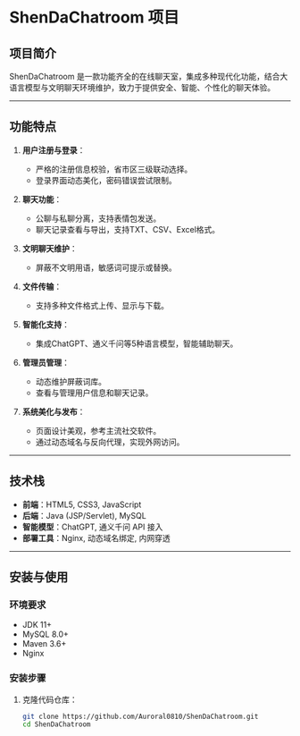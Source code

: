# ShenDaChatroom 项目

## **项目简介**
ShenDaChatroom 是一款功能齐全的在线聊天室，集成多种现代化功能，结合大语言模型与文明聊天环境维护，致力于提供安全、智能、个性化的聊天体验。

---

## **功能特点**
1. **用户注册与登录**：
   - 严格的注册信息校验，省市区三级联动选择。
   - 登录界面动态美化，密码错误尝试限制。

2. **聊天功能**：
   - 公聊与私聊分离，支持表情包发送。
   - 聊天记录查看与导出，支持TXT、CSV、Excel格式。

3. **文明聊天维护**：
   - 屏蔽不文明用语，敏感词可提示或替换。

4. **文件传输**：
   - 支持多种文件格式上传、显示与下载。

5. **智能化支持**：
   - 集成ChatGPT、通义千问等5种语言模型，智能辅助聊天。

6. **管理员管理**：
   - 动态维护屏蔽词库。
   - 查看与管理用户信息和聊天记录。

7. **系统美化与发布**：
   - 页面设计美观，参考主流社交软件。
   - 通过动态域名与反向代理，实现外网访问。

---

## **技术栈**
- **前端**：HTML5, CSS3, JavaScript
- **后端**：Java (JSP/Servlet), MySQL
- **智能模型**：ChatGPT, 通义千问 API 接入
- **部署工具**：Nginx, 动态域名绑定, 内网穿透

---

## **安装与使用**
### **环境要求**
- JDK 11+
- MySQL 8.0+
- Maven 3.6+
- Nginx

### **安装步骤**
1. 克隆代码仓库：
   ```bash
   git clone https://github.com/Auroral0810/ShenDaChatroom.git
   cd ShenDaChatroom
